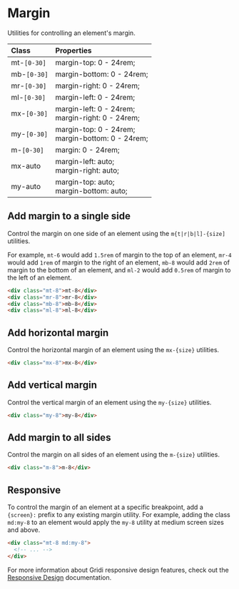 # Margin

Utilities for controlling an element's margin.

| Class       | Properties                                            |
| :---------- | :---------------------------------------------------- |
| mt-`[0-30]` | margin-top: 0 - 24rem;                                |
| mb-`[0-30]` | margin-bottom: 0 - 24rem;                             |
| mr-`[0-30]` | margin-right: 0 - 24rem;                              |
| ml-`[0-30]` | margin-left: 0 - 24rem;                               |
| mx-`[0-30]` | margin-left: 0 - 24rem; <br> margin-right: 0 - 24rem; |
| my-`[0-30]` | margin-top: 0 - 24rem; <br> margin-bottom: 0 - 24rem; |
| m-`[0-30]`  | margin: 0 - 24rem;                                    |
| mx-auto     | margin-left: auto; <br> margin-right: auto;           |
| my-auto     | margin-top: auto; <br> margin-bottom: auto;           |

## Add margin to a single side

Control the margin on one side of an element using the `m{t|r|b|l]-{size]` utilities.

For example, `mt-6` would add `1.5rem` of margin to the top of an element, `mr-4` would add `1rem` of margin to the right of an element, `mb-8` would add `2rem` of margin to the bottom of an element, and `ml-2` would add `0.5rem` of margin to the left of an element.

```html
<div class="mt-8">mt-8</div>
<div class="mr-8">mr-8</div>
<div class="mb-8">mb-8</div>
<div class="ml-8">ml-8</div>
```

## Add horizontal margin

Control the horizontal margin of an element using the `mx-{size}` utilities.

```html
<div class="mx-8">mx-8</div>
```

## Add vertical margin

Control the vertical margin of an element using the `my-{size}` utilities.

```html
<div class="my-8">my-8</div>
```

## Add margin to all sides

Control the margin on all sides of an element using the `m-{size}` utilities.

```html
<div class="m-8">m-8</div>
```

## Responsive

To control the margin of an element at a specific breakpoint, add a `{screen}:` prefix to any existing margin utility. For example, adding the class `md:my-8` to an element would apply the `my-8` utility at medium screen sizes and above.

```html
<div class="mt-8 md:my-8">
  <!-- ... -->
</div>
```

For more information about Gridi responsive design features, check out the <a href="/gridi/guide/responsive-design.html">Responsive Design</a> documentation.
